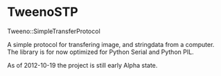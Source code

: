 TweenoSTP
=========

Tweeno::SimpleTransferProtocol

A simple protocol for transfering image, and stringdata from a computer.
The library is for now optimized for Python Serial and Python PIL.

As of 2012-10-19 the project is still early Alpha state.

